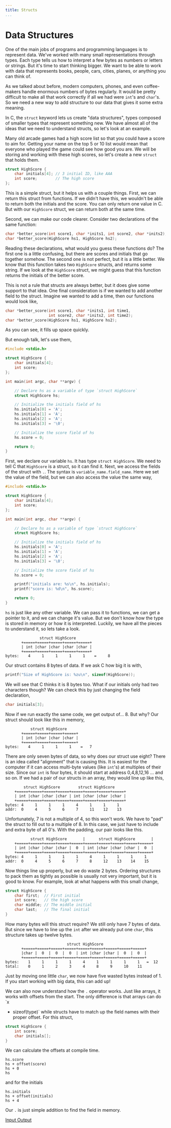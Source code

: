 ```yaml
---
title: Structs
...
```


# Data Structures

One of the main jobs of programs and programming languages is to represent data.
We've worked with many small representations through types. Each type tells us
how to interpret a few bytes as numbers or letters or strings. But it's time to
start thinking bigger. We want to be able to work with data that represents
books, people, cars, cities, planes, or anything you can think of.

As we talked about before, modern computers, phones, and even coffee-makers
handle enormous numbers of bytes regularly. It would be pretty difficult to make
all that work correctly if all we had were `int`'s and `char`'s. So we need a
new way to add structure to our data that gives it some extra meaning.

In C, the `struct` keyword lets us create "data structures", types composed of
smaller types that represent something new. We have almost all of the ideas that
we need to understand structs, so let's look at an example.

Many old arcade games had a high score list so that you could have a score to
aim for. Getting your name on the top 5 or 10 list would mean that everyone who
played the game could see how good you are. We will be storing and working with
these high scores, so let's create a new `struct` that holds them.

```c
struct HighScore {
    char initials[4]; // 3 initial ID, like AAA
    int score;        // The high score
};
```

This is a simple struct, but it helps us with a couple things. First, we can
return this struct from functions. If we didn't have this, we wouldn't be able
to return both the initials and the score. You can only return one value in C.
But with our `HighScore` struct, we can return both at the same time.

Second, we can make our code clearer. Consider two declarations of the same
function:

```c
char *better_score(int score1, char *inits1, int score2, char *inits2);
char *better_score(HighScore hs1, HighScore hs2);
```

Reading these declarations, what would you guess these functions do? The first
one is a little confusing, but there are scores and initials that go together
somehow. The second one is not perfect, but it is a little better. We know that
this function takes two `HighScore` structs, and returns some string. If we look
at the `HighScore` struct, we might guess that this function returns the
initials of the better score.

This is not a rule that structs are always better, but it does give some support
to that idea. One final consideration is if we wanted to add another field to
the struct. Imagine we wanted to add a time, then our functions would look like,

```c
char *better_score(int score1, char *inits1, int time1,
                   int score2, char *inits2, int time2);
char *better_score(HighScore hs1, HighScore hs2);
```

As you can see, it fills up space quickly.

But enough talk, let's use them,

```c
#include <stdio.h>

struct HighScore {
    char initials[4];
    int score;
};

int main(int argc, char **argv) {

    // Declare hs as a variable of type `struct HighScore`
    struct HighScore hs;

    // Initialize the initials field of hs
    hs.initials[0] = 'A';
    hs.initials[1] = 'A';
    hs.initials[2] = 'A';
    hs.initials[3] = '\0';

    // Initialize the score field of hs
    hs.score = 0;

    return 0;
}
```

First, we declare our variable `hs`. It has type `struct HighScore`. We need to
tell C that `HighScore` is a struct, so it can find it. Next, we access the
fields of the struct with `.`. The syntax is `variable_name.field_name`. Here we
set the value of the field, but we can also access the value the same way,

```c
#include <stdio.h>

struct HighScore {
    char initials[4];
    int score;
};

int main(int argc, char **argv) {

    // Declare hs as a variable of type `struct HighScore`
    struct HighScore hs;

    // Initialize the initials field of hs
    hs.initials[0] = 'A';
    hs.initials[1] = 'A';
    hs.initials[2] = 'A';
    hs.initials[3] = '\0';

    // Initialize the score field of hs
    hs.score = 0;

    printf("initials are: %s\n", hs.initials);
    printf("score is: %d\n", hs.score);

    return 0;
}
```

`hs` is just like any other variable. We can pass it to functions, we can get a
pointer to it, and we can change it's value. But we don't know how the type is
stored in memory or how it is interpreted. Luckily, we have all the pieces to
understand it, so lets take a look.

                   struct HighScore
           +=====+=====+=====+=====+=====+
           | int |char |char |char |char |
           +=====+=====+=====+=====+=====+
    bytes:    4     1     1     1     1    =     8

Our struct contains 8 bytes of data. If we ask C how big it is with,

```c
printf("Size of HighScore is: %zu\n", sizeof(HighScore));
```

We will see that C thinks it is 8 bytes too. What if our initials only had two
characters though? We can check this by just changing the field declaration,

```c
char initials[3];
```

Now if we run exactly the same code, we get output of... 8. But why? Our struct
should look like this in memory,

               struct HighScore
           +=====+=====+=====+=====+
           | int |char |char |char |
           +=====+=====+=====+=====+
    bytes:    4     1     1     1    =   7

There are only seven bytes of data, so why does our struct use eight? There is
an idea called "alignment" that is causing this. It is easiest for the computer
if it can access multi-byte values (like `int`'s) at multiples of their size.
Since our `int` is four bytes, it should start at address 0,4,8,12,16 ... and so
on. If we had a pair of our structs in an array, they would line up like this,

            struct HighScore        struct HighScore
        +=====+=====+=====+=====+=====+=====+=====+=====+
        | int |char |char |char | int |char |char |char |
        +=====+=====+=====+=====+=====+=====+=====+=====+
    bytes: 4     1     1     1     4     1     1     1
    addr:  0     4     5     6     7     11    12    13

Unfortunately, 7 is not a multiple of 4, so this won't work. We have to "pad"
the struct to fill out to a multiple of 8. In this case, we just have to include
and extra byte of all 0's. With the padding, our pair looks like this.

               struct HighScore       |      struct HighScore       |
        +=====+=====+=====+=====+=====+=====+=====+=====+=====+=====+
        | int |char |char |char |  0  | int |char |char |char |  0  |
        +=====+=====+=====+=====+=====+=====+=====+=====+=====+=====+
    bytes: 4     1     1     1     1     4     1     1     1     1
    addr:  0     4     5     6     7     8     12    13    14    15

Now things line up properly, but we do waste 2 bytes. Ordering structures to
pack them as tightly as possible is usually not very important, but it is good
to know. For example, look at what happens with this small change,

```c
struct HighScore {
    char first;  // First initial
    int score;   // the high score
    char middle; // The middle initial
    char last;   // The final initial
}
```

How many bytes will this struct require? We still only have 7 bytes of data. But
since we have to line up the `int` after we already put one `char`, this
structure takes up twelve bytes.

                               struct HighScore
           +=====+=====+=====+=====+=====+=====+=====+=====+=====+
           |char |  0  |  0  |  0  | int |char |char |  0  |  0  |
           +=====+=====+=====+=====+=====+=====+=====+=====+=====+
    bytes:    1     1     1     1     4     1     1     1     1   =  12
    total:    0     1     2     3     4     8     9     10    11

Just by moving one little `char`, we now have five wasted bytes instead of 1. If
you start working with big data, this can add up!

We can also now understand how the `.` operator works. Just like arrays, it
works with offsets from the start. The only difference is that arrays can do `x
* sizeof(type)` while structs have to match up the field names with their proper
offset. For this struct,

```c
struct HighScore {
    int score;
    char initials[];
}
```

We can calculate the offsets at compile time.

    hs.score
    hs + offset(score)
    hs + 0
    hs

and for the initials

    hs.initials
    hs + offset(initials)
    hs + 4

Our `.` is just simple addition to find the field in memory.

[Input Output](17-io.html)
